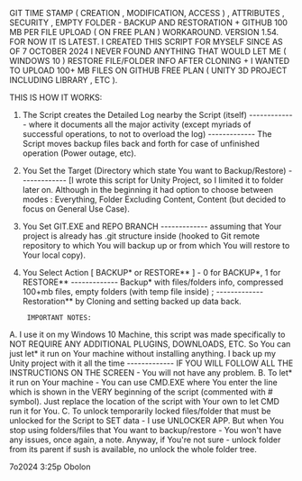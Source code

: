 GIT TIME STAMP ( CREATION , MODIFICATION, ACCESS ) , ATTRIBUTES , SECURITY , EMPTY FOLDER - BACKUP AND RESTORATION + GITHUB 100 MB PER FILE UPLOAD ( ON FREE PLAN ) WORKAROUND. VERSION 1.54. FOR NOW IT IS LATEST.
I CREATED THIS SCRIPT FOR MYSELF SINCE AS OF 7 OCTOBER 2024 I NEVER FOUND ANYTHING THAT WOULD LET ME ( WINDOWS 10 ) RESTORE FILE/FOLDER INFO AFTER CLONING + I WANTED TO UPLOAD 100+ MB FILES ON GITHUB FREE PLAN ( UNITY 3D PROJECT INCLUDING LIBRARY , ETC ).

THIS IS HOW IT WORKS:

1. The Script creates the Detailed Log nearby the Script (itself) ------------- where it documents all the major activity (except myriads of successful operations, to not to overload the log) ------------- The Script moves backup files back and forth for case of unfinished operation (Power outage, etc).
2. You Set the Target (Directory which state You want to Backup/Restore) ------------- [I wrote this script for Unity Project, so I limited it to folder later on. Although in the beginning it had option to choose between modes : Everything, Folder Excluding Content, Content (but decided to focus on General Use Case).
3. You Set GIT.EXE and REPO BRANCH ------------- assuming that Your project is already has .git structure inside (hooked to Git remote repository to which You will backup up or from which You will restore to Your local copy).
4. You Select Action [ BACKUP* or RESTORE** ] - 0 for BACKUP*, 1 for RESTORE** ------------- Backup* with files/folders info, compressed 100+mb files, empty folders (with temp file inside) ; ------------- Restoration** by Cloning and setting backed up data back.

        IMPORTANT NOTES:
  A. I use it on my Windows 10 Machine, this script was made specifically to NOT REQUIRE ANY ADDITIONAL PLUGINS, DOWNLOADS, ETC. So You can just let* it run on Your machine without installing anything. I back up my Unity project with it all the time  ------------- IF YOU WILL FOLLOW ALL THE INSTRUCTIONS ON THE SCREEN - You will not have any problem.
  B. To let* it run on Your machine - You can use CMD.EXE where You enter the line which is shown in the VERY beginning of the script (commented with # symbol). Just replace the location of the script with Your own to let CMD run it for You.
  C. To unlock temporarily locked files/folder that must be unlocked for the Script to SET data - I use UNLOCKER APP. But when You stop using folders/files that You want to backup/restore - You won't have any issues, once again, a note. Anyway, if You're not sure - unlock folder from its parent if sush is available, no unlock the whole folder tree.

  7o2024 3:25p Obolon
